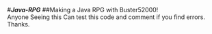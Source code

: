 #___Java-RPG___
##Making a Java RPG with Buster52000!   
Anyone Seeing this Can test this code and comment if you find errors. Thanks.

